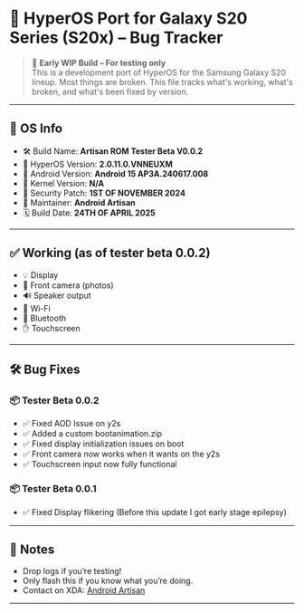 # 🚧 HyperOS Port for Galaxy S20 Series (S20x) – Bug Tracker

> 🧪 **Early WIP Build – For testing only**  
> This is a development port of HyperOS for the Samsung Galaxy S20 lineup. Most things are broken. This file tracks what's working, what's broken, and what's been fixed by version.

---

## 🧾 OS Info

- 🛠️ Build Name:       **Artisan ROM Tester Beta V0.0.2**
- 🧪 HyperOS Version:  **2.0.11.0.VNNEUXM**
- 📱 Android Version:  **Android 15 AP3A.240617.008**
- 🧵 Kernel Version:   **N/A**
- 🔐 Security Patch:   **1ST OF NOVEMBER 2024**
- 👤 Maintainer:       **Android Artisan**
- 🗓️ Build Date:       **24TH OF APRIL 2025**

---

## ✅ Working (as of tester beta 0.0.2)

- 💡 Display
- 🤳 Front camera (photos)
- 🔊 Speaker output
- 📶 Wi-Fi
- 📡 Bluetooth
- ✋ Touchscreen

---

## 🛠️ Bug Fixes

### 📦 Tester Beta 0.0.2
- ✅ Fixed AOD Issue on y2s
- ✅ Added a custom bootanimation.zip
- ✅ Fixed display initialization issues on boot
- ✅ Front camera now works when it wants on the y2s
- ✅ Touchscreen input now fully functional

### 📦 Tester Beta 0.0.1
- ✅ Fixed Display flikering (Before this update I got early stage epilepsy)

---

## 💬 Notes

- Drop logs if you’re testing!
- Only flash this if you know what you’re doing.
- Contact on XDA: [Android Artisan](https://xdaforums.com/m/android-artisan.13071848/)

---
